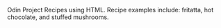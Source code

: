 Odin Project Recipes using HTML. Recipe examples include: fritatta, hot chocolate, and stuffed mushrooms.
